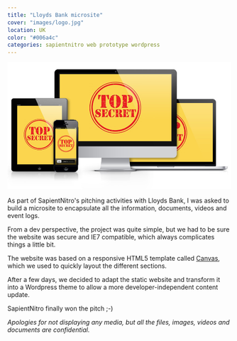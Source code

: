 ```yaml
---
title: "Lloyds Bank microsite"
cover: "images/logo.jpg"
location: UK
color: "#006a4c"
categories: sapientnitro web prototype wordpress
---
```



![](../images/multi-device-top-secret.jpg)

As part of SapientNitro's pitching activities with Lloyds Bank, I was asked to build a microsite to encapsulate all the information, documents, videos and event logs.

From a dev perspective, the project was quite simple, but we had to be sure the website was secure and IE7 compatible, which always complicates things a little bit.

The website was based on a responsive HTML5 template called [Canvas](http://themes.semicolonweb.com/html/canvas/intro.php), which we used to quickly layout the different sections.

After a few days, we decided to adapt the static website and transform it into a Wordpress theme to allow a more developer-independent content update.

SapientNitro finally won the pitch ;-)

<i>Apologies for not displaying any media, but all the files, images, videos and documents are confidential.</i>
